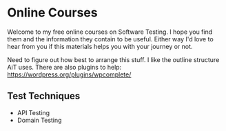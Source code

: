 # Online Courses

Welcome to my free online courses on Software Testing. I hope you find them and the information they contain to be useful. Either way I'd love to hear from you if this materials helps you with your journey or not.

Need to figure out how best to arrange this stuff. I like the outline structure AiT uses. There are also plugins to help: https://wordpress.org/plugins/wpcomplete/

## Test Techniques

- API Testing
- Domain Testing
